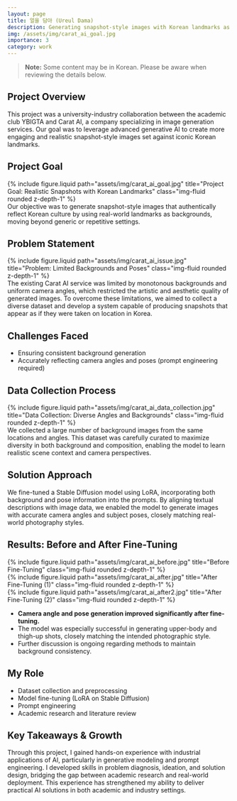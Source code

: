 ```yaml
---
layout: page
title: 얼을 담아 (Ureul Dama)
description: Generating snapshot-style images with Korean landmarks as backgrounds
img: /assets/img/carat_ai_goal.jpg
importance: 3
category: work
---
```


> **Note:** Some content may be in Korean. Please be aware when reviewing the details below.

## Project Overview
This project was a university-industry collaboration between the academic club YBIGTA and Carat AI, a company specializing in image generation services. Our goal was to leverage advanced generative AI to create more engaging and realistic snapshot-style images set against iconic Korean landmarks.

## Project Goal
<div class="row justify-content-sm-center">
  <div class="col-sm-8 mt-3 mt-md-0">
    {% include figure.liquid path="assets/img/carat_ai_goal.jpg" title="Project Goal: Realistic Snapshots with Korean Landmarks" class="img-fluid rounded z-depth-1" %}
  </div>
</div>
Our objective was to generate snapshot-style images that authentically reflect Korean culture by using real-world landmarks as backgrounds, moving beyond generic or repetitive settings.

## Problem Statement
<div class="row justify-content-sm-center">
  <div class="col-sm-8 mt-3 mt-md-0">
    {% include figure.liquid path="assets/img/carat_ai_issue.jpg" title="Problem: Limited Backgrounds and Poses" class="img-fluid rounded z-depth-1" %}
  </div>
</div>
The existing Carat AI service was limited by monotonous backgrounds and uniform camera angles, which restricted the artistic and aesthetic quality of generated images. To overcome these limitations, we aimed to collect a diverse dataset and develop a system capable of producing snapshots that appear as if they were taken on location in Korea.

## Challenges Faced
- Ensuring consistent background generation
- Accurately reflecting camera angles and poses (prompt engineering required)

## Data Collection Process
<div class="row justify-content-sm-center">
  <div class="col-sm-8 mt-3 mt-md-0">
    {% include figure.liquid path="assets/img/carat_ai_data_collection.jpg" title="Data Collection: Diverse Angles and Backgrounds" class="img-fluid rounded z-depth-1" %}
  </div>
</div>
We collected a large number of background images from the same locations and angles. This dataset was carefully curated to maximize diversity in both background and composition, enabling the model to learn realistic scene context and camera perspectives.

## Solution Approach
We fine-tuned a Stable Diffusion model using LoRA, incorporating both background and pose information into the prompts. By aligning textual descriptions with image data, we enabled the model to generate images with accurate camera angles and subject poses, closely matching real-world photography styles.

## Results: Before and After Fine-Tuning
<div class="row">
  <div class="col-sm mt-3 mt-md-0">
    {% include figure.liquid path="assets/img/carat_ai_before.jpg" title="Before Fine-Tuning" class="img-fluid rounded z-depth-1" %}
  </div>
  <div class="col-sm mt-3 mt-md-0">
    {% include figure.liquid path="assets/img/carat_ai_after.jpg" title="After Fine-Tuning (1)" class="img-fluid rounded z-depth-1" %}
  </div>
  <div class="col-sm mt-3 mt-md-0">
    {% include figure.liquid path="assets/img/carat_ai_after2.jpg" title="After Fine-Tuning (2)" class="img-fluid rounded z-depth-1" %}
  </div>
</div>

- **Camera angle and pose generation improved significantly after fine-tuning.**
- The model was especially successful in generating upper-body and thigh-up shots, closely matching the intended photographic style.
- Further discussion is ongoing regarding methods to maintain background consistency.

## My Role
- Dataset collection and preprocessing
- Model fine-tuning (LoRA on Stable Diffusion)
- Prompt engineering
- Academic research and literature review

## Key Takeaways & Growth
Through this project, I gained hands-on experience with industrial applications of AI, particularly in generative modeling and prompt engineering. I developed skills in problem diagnosis, ideation, and solution design, bridging the gap between academic research and real-world deployment. This experience has strengthened my ability to deliver practical AI solutions in both academic and industry settings.
